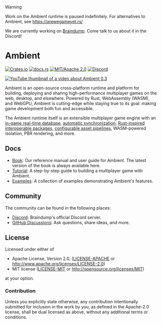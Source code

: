 > [!WARNING]  
> Work on the Ambient runtime is paused indefinitely. For alternatives to Ambient, see https://arewegameyet.rs/
>
> We are currently working on [Braindump](https://braindump.me/blog-posts/building-an-ai-game-studio). Come
> talk to us about it in the Discord!

# Ambient

[![Crates.io](https://img.shields.io/crates/v/ambient_api)](https://crates.io/crates/ambient_api)
[![docs.rs](https://img.shields.io/docsrs/ambient_api)](https://docs.rs/ambient_api)
[![MIT/Apache 2.0](https://img.shields.io/badge/license-MIT%2FApache-blue.svg)](https://github.com/AmbientRun/Ambient#license)
[![Discord](https://img.shields.io/discord/894505972289134632)](https://discord.gg/ambient)

[![YouTube thumbnail of a video about Ambient 0.3](http://img.youtube.com/vi/lDIA6jDyUTk/0.jpg)](http://www.youtube.com/watch?v=lDIA6jDyUTk "Build multiplayer games, easy mode.")

Ambient is an open-source cross-platform runtime and platform for building, deploying and sharing high-performance multiplayer games on the web, desktop, and elsewhere. Powered by Rust, WebAssembly (WASM), and WebGPU, Ambient is cutting-edge while staying true to its goal: making game development both fun and accessible.

The Ambient runtime itself is an extensible multiplayer game engine with an [in-game real-time database](https://ambient.run/docs/reference/ecs), [automatic synchronization](https://ambient.run/docs/reference/networking), [Rust-inspired interoperable packages](https://ambient.run/docs/reference/package), [configurable asset pipelines](https://ambient.run/docs/reference/asset_pipeline), WASM-powered isolation, PBR rendering, and more.

## Docs

- [Book](https://ambient.run/docs/): Our reference manual and user guide for Ambient. The latest version of the book is always available here.
- [Tutorial](https://ambient.run/docs/tutorials/game/0_intro): A step-by-step guide to building a multiplayer game with Ambient.
- [Examples](https://ambient.run/docs/examples): A collection of examples demonstrating Ambient's features.

## Community

The community can be found in the following places:

- [Discord](https://discord.gg/braindump): Braindump's official Discord server.
- [GitHub Discussions](https://github.com/AmbientRun/Ambient/discussions): Ask questions, share ideas, and more.

## License

Licensed under either of

- Apache License, Version 2.0, ([LICENSE-APACHE](LICENSE-APACHE) or http://www.apache.org/licenses/LICENSE-2.0)
- MIT license ([LICENSE-MIT](LICENSE-MIT) or http://opensource.org/licenses/MIT)

at your option.

### Contribution

Unless you explicitly state otherwise, any contribution intentionally submitted
for inclusion in the work by you, as defined in the Apache-2.0 license, shall be dual licensed as above, without any
additional terms or conditions.
